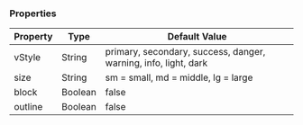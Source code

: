 ### Properties

| Property      | Type        | Default Value                                                   |
| ------------- | ----------- | --------------------------------------------------------------- |
| vStyle        | String      | primary, secondary, success, danger, warning, info, light, dark |
| size          | String      | sm = small, md = middle, lg = large                             |
| block         | Boolean     | false                                                           |
| outline       | Boolean     | false                                                           |
